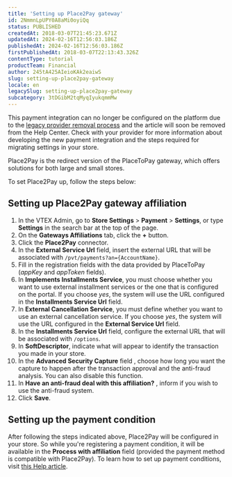 ```yaml
---
title: 'Setting up Place2Pay gateway'
id: 2NmmnLpUPY0A8aMi0oyiQq
status: PUBLISHED
createdAt: 2018-03-07T21:45:23.671Z
updatedAt: 2024-02-16T12:56:03.186Z
publishedAt: 2024-02-16T12:56:03.186Z
firstPublishedAt: 2018-03-07T22:13:43.326Z
contentType: tutorial
productTeam: Financial
author: 245tA425AIeioKAk2eaiwS
slug: setting-up-place2pay-gateway
locale: en
legacySlug: setting-up-place2pay-gateway
subcategory: 3tDGibM2tqMyqIyukqmmMw
---
```


<div class="alert alert-danger">This payment integration can no longer be configured on the platform due to the <a href="https://help.vtex.com/en/announcements/legacy-payment-connectors-will-be-discontinued-in-2024--4R5YIjUu1IWkiOHzXtQU14">legacy provider removal process</a> and the article will soon be removed from the Help Center. Check with your provider for more information about developing the new payment integration and the steps required for migrating settings in your store.</div>

Place2Pay is the redirect version of the PlaceToPay gateway, which offers solutions for both large and small stores.

To set Place2Pay up, follow the steps below:

## Setting up Place2Pay gateway affiliation
1. In the VTEX Admin, go to **Store Settings** > **Payment** > **Settings**, or type **Settings** in the search bar at the top of the page.
2. On the __Gateways Affiliations__ tab, click the __+__ button.
3. Click the __Place2Pay__ connector.
4. In the __External Service Url__ field, insert the external URL that will be associated with `/pvt/payments?an={AccountName}`.
5. Fill in the registration fields with the data provided by PlaceToPay (_appKey_ and _appToken_ fields).
6. In __Implements Installments Service__, you must choose whether you want to use external installment services or the one that is configured on the portal. If you choose _yes_, the system will use the URL configured in the __Installments Service Url__ field.
7. In __External Cancellation Service__, you must define whether you want to use an external cancellation service. If you choose _yes_, the system will use the URL configured in the __External Service Url__ field.
8. In the __Installments Service Url__ field, configure the external URL that will be associated with `/options`.
9. In __SoftDescriptor__, indicate what will appear to identify the transaction you made in your store.
10. In the __Advanced Security Capture__ field , choose how long you want the capture to happen after the transaction approval and the anti-fraud analysis. You can also disable this function.
11. In __Have an anti-fraud deal with this affiliation?__ , inform if you wish to use the anti-fraud system.
12. Click __Save__.

## Setting up the payment condition
After following the steps indicated above, Place2Pay will be configured in your store. So while you're registering a payment condition, it will be available in the __Process with affiliation__ field (provided the payment method is compatible with Place2Pay). To learn how to set up payment conditions, visit [this Help article](/en/tutorial/how-to-configure-payment-conditions).
